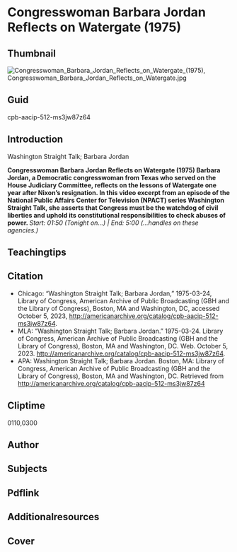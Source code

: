 # Congresswoman Barbara Jordan Reflects on Watergate (1975)

## Thumbnail

![Congresswoman_Barbara_Jordan_Reflects_on_Watergate_(1975), Congresswoman_Barbara_Jordan_Reflects_on_Watergate.jpg](https://s3.amazonaws.com/americanarchive.org/primary_source_sets/Congresswoman_Barbara_Jordan_Reflects_on_Watergate.jpg "Congresswoman_Barbara_Jordan_Reflects_on_Watergate_(1975)")

## Guid
cpb-aacip-512-ms3jw87z64

## Introduction

Washington Straight Talk; Barbara Jordan

<b> Congresswoman Barbara Jordan Reflects on Watergate (1975) </b>
<b> Barbara Jordan, a Democratic congresswoman from Texas who served on the House Judiciary Committee, reflects on the lessons of Watergate one year after Nixon’s resignation. In this video excerpt from an episode of the National Public Affairs Center for Television (NPACT) series Washington Straight Talk, she asserts that Congress must be the watchdog of civil liberties and uphold its constitutional responsibilities to check abuses of power. </b>
<i> Start: 01:50 (Tonight on…) | End: 5:00 (...handles on these agencies.) </i>

## Teachingtips

## Citation

- Chicago: “Washington Straight Talk; Barbara Jordan,” 1975-03-24, Library of Congress, American Archive of Public Broadcasting (GBH and the Library of Congress), Boston, MA and Washington, DC, accessed October 5, 2023, http://americanarchive.org/catalog/cpb-aacip-512-ms3jw87z64.
- MLA: “Washington Straight Talk; Barbara Jordan.” 1975-03-24. Library of Congress, American Archive of Public Broadcasting (GBH and the Library of Congress), Boston, MA and Washington, DC. Web. October 5, 2023. <http://americanarchive.org/catalog/cpb-aacip-512-ms3jw87z64>.
- APA: Washington Straight Talk; Barbara Jordan. Boston, MA: Library of Congress, American Archive of Public Broadcasting (GBH and the Library of Congress), Boston, MA and Washington, DC. Retrieved from http://americanarchive.org/catalog/cpb-aacip-512-ms3jw87z64


## Cliptime

0110,0300

## Author
## Subjects
## Pdflink
## Additionalresources
## Cover
